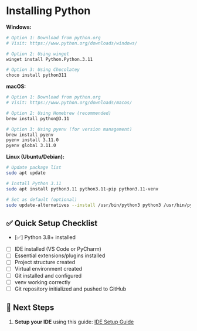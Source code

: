 # Installing Python

**Windows:**

```bash
# Option 1: Download from python.org
# Visit: https://www.python.org/downloads/windows/

# Option 2: Using winget
winget install Python.Python.3.11

# Option 3: Using Chocolatey
choco install python311
```

**macOS:**

```bash
# Option 1: Download from python.org
# Visit: https://www.python.org/downloads/macos/

# Option 2: Using Homebrew (recommended)
brew install python@3.11

# Option 3: Using pyenv (for version management)
brew install pyenv
pyenv install 3.11.0
pyenv global 3.11.0
```

**Linux (Ubuntu/Debian):**

```bash
# Update package list
sudo apt update

# Install Python 3.11
sudo apt install python3.11 python3.11-pip python3.11-venv

# Set as default (optional)
sudo update-alternatives --install /usr/bin/python3 python3 /usr/bin/python3.11 1
```

## ✅ Quick Setup Checklist

- [✅] Python 3.8+ installed
- [ ] IDE installed (VS Code or PyCharm)
- [ ] Essential extensions/plugins installed
- [ ] Project structure created
- [ ] Virtual environment created
- [ ] Git installed and configured
- [ ] venv working correctly
- [ ] Git repository initialized and pushed to GitHub

## 🎯 Next Steps

1. **Setup your IDE** using this guide: [IDE Setup Guide](../IDE/README_IDE.md)
